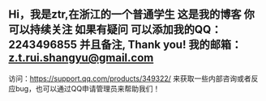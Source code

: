 Hi，我是ztr,在浙江的一个普通学生
这是我的博客
你可以持续关注
如果有疑问
可以添加我的QQ：2243496855
并且备注,
Thank you!
我的邮箱：z.t.rui.shangyu@gmail.com
-----------------------------------
访问：https://support.qq.com/products/349322/
来获取一些内部咨询或者反应bug，也可以通过QQ申请管理员来帮助我们！
